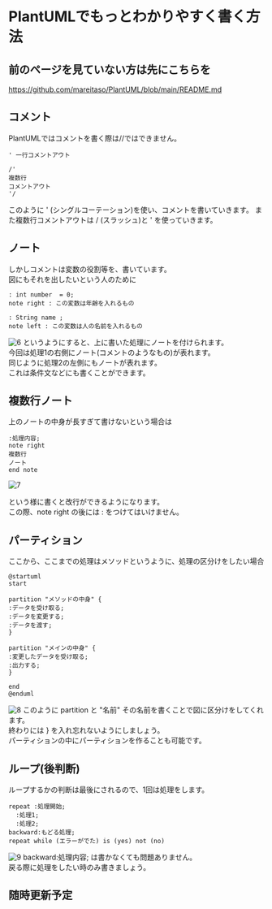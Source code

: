 # PlantUMLでもっとわかりやすく書く方法

## 前のページを見ていない方は先にこちらを
<https://github.com/mareitaso/PlantUML/blob/main/README.md>

## コメント
PlantUMLではコメントを書く際は//ではできません。
```
' 一行コメントアウト

/'
複数行
コメントアウト
'/
```
このように ' (シングルコーテーション)を使い、コメントを書いていきます。
また複数行コメントアウトは / (スラッシュ)と ' を使っていきます。

## ノート
しかしコメントは変数の役割等を、書いています。  
図にもそれを出したいという人のために
```
: int number  = 0;
note right : この変数は年齢を入れるもの

: String name ;
note left : この変数は人の名前を入れるもの
```
![6](https://user-images.githubusercontent.com/32507455/117246034-d05c0e80-ae76-11eb-83fc-2bc272a567bf.png)
というようにすると、上に書いた処理にノートを付けられます。  
今回は処理1の右側にノート(コメントのようなもの)が表れます。  
同じように処理2の左側にもノートが表れます。  
これは条件文などにも書くことができます。

## 複数行ノート
上のノートの中身が長すぎて書けないという場合は
```
:処理内容;
note right
複数行
ノート
end note
```
![7](https://user-images.githubusercontent.com/32507455/117244712-840fcf00-ae74-11eb-9e72-40ef3800b48d.png)  

という様に書くと改行ができるようになります。  
この際、note right の後には : をつけてはいけません。

## パーティション
ここから、ここまでの処理はメソッドというように、処理の区分けをしたい場合
```
@startuml
start

partition "メソッドの中身" {
:データを受け取る;
:データを変更する;
:データを渡す;
}

partition "メインの中身" {
:変更したデータを受け取る;
:出力する;
}

end
@enduml
```
![8](https://user-images.githubusercontent.com/32507455/117244713-840fcf00-ae74-11eb-9ce6-0b92dce19127.png)
このように partition と "名前" その名前を書くことで図に区分けをしてくれます。  
終わりには } を入れ忘れないようにしましょう。  
パーティションの中にパーティションを作ることも可能です。

## ループ(後判断)
ループするかの判断は最後にされるので、1回は処理をします。
```
repeat :処理開始;
  :処理1;
  :処理2;
backward:もどる処理;
repeat while (エラーがでた) is (yes) not (no)
```
![9](https://user-images.githubusercontent.com/32507455/117244715-84a86580-ae74-11eb-9400-bff2a95b3e7a.png)
backward:処理内容; は書かなくても問題ありません。  
戻る際に処理をしたい時のみ書きましょう。

## 随時更新予定 
